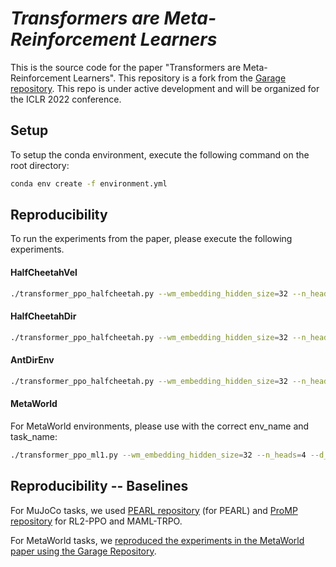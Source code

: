 # _Transformers are Meta-Reinforcement Learners_

This is the source code for the paper "Transformers are Meta-Reinforcement Learners". This repository is a fork from the [Garage repository](https://github.com/rlworkgroup/garage). This repo is under active development and will be organized for the ICLR 2022 conference.


## Setup
To setup the conda environment, execute the following command on the root directory:

```sh
conda env create -f environment.yml
```

## Reproducibility
To run the experiments from the paper, please execute the following experiments.

#### HalfCheetahVel
```sh
./transformer_ppo_halfcheetah.py --wm_embedding_hidden_size=32 --n_heads=16 --d_model=128 --layers=4 --wm_size=5 --em_size=5 --dim_ff=512 --meta_batch_size=20 --episode_per_task=2 --discount=0.9 --gae_lambda=0.8 --lr_clip_range=0.1 --policy_lr=3e-05 --vf_lr=0.00025 --minibatch_size=256 --max_opt_epochs=10 --policy_ent_coeff=0.0 --entropy_method=regularized --architecture=Encoder  --policy_head_input=latest_memory --attn_type=1 --pre_lnorm --init_params --use_softplus_entropy --gating=residual --learn_std  --init_std=0.2  --tfixup --remove_ln --n_epochs=2500 --policy_lr_schedule=decay --decay_epoch_init=100 --decay_epoch_end=750 --min_lr_factor=0.1 --env_name=HalfCheetahVelEnv
```

#### HalfCheetahDir

```sh
./transformer_ppo_halfcheetah.py --wm_embedding_hidden_size=32 --n_heads=16 --d_model=128 --layers=4 --wm_size=5 --em_size=5 --dim_ff=512 --meta_batch_size=20 --episode_per_task=2 --discount=0.9 --gae_lambda=0.8 --lr_clip_range=0.2 --policy_lr=3e-05 --vf_lr=3e-05 --minibatch_size=256 --max_opt_epochs=10 --policy_ent_coeff=0.0 --entropy_method=regularized --architecture=Encoder --policy_head_input=latest_memory --init_std=0.5 --remove_ln --tfixup --learn_std --pre_lnorm --init_params --use_softplus_entropy --policy_lr_schedule=decay --vf_lr_schedule=decay --share_network --decay_epoch_init=100 --decay_epoch_end=3700 --min_lr_factor=0.0001 --policy_head_type=Default --env_name=HalfCheetahDirEnv
```



#### AntDirEnv

```sh
./transformer_ppo_halfcheetah.py --wm_embedding_hidden_size=32 --n_heads=16 --d_model=128 --layers=4 --wm_size=5 --em_size=5 --dim_ff=512 --meta_batch_size=20 --episode_per_task=2 --discount=0.92 --gae_lambda=0.8 --lr_clip_range=0.2 --policy_lr=3e-05 --vf_lr=3e-05 --minibatch_size=256 --max_opt_epochs=10 --policy_ent_coeff=0.0 --entropy_method=regularized --architecture=Encoder --policy_head_input=latest_memory --init_std=0.5 --remove_ln --tfixup --learn_std --pre_lnorm --init_params --use_softplus_entropy --policy_lr_schedule=decay --vf_lr_schedule=decay --share_network --decay_epoch_init=500 --decay_epoch_end=3500 --min_lr_factor=0.0001 --policy_head_type=Default --output_weights_scale=0.01 --env_name=AntDirEnv
```

#### MetaWorld

For MetaWorld environments, please use with the correct env_name and task_name:

```sh
./transformer_ppo_ml1.py --wm_embedding_hidden_size=32 --n_heads=4 --d_model=32 --layers=4 --wm_size=5 --em_size=5 --dim_ff=128 --meta_batch_size=25 --episode_per_task=10 --discount=0.9 --gae_lambda=0.95 --lr_clip_range=0.2 --policy_lr=5e-05 --vf_lr=5e-05 --minibatch_size=32 --max_opt_epochs=10 --policy_ent_coeff=0.0 --entropy_method=regularized --architecture=Encoder --policy_head_input=latest_memory --init_std=1.0 --remove_ln --tfixup --learn_std --pre_lnorm --init_params --use_softplus_entropy --policy_lr_schedule=no_schedule --vf_lr_schedule=no_schedule --decay_epoch_init=500 --decay_epoch_end=3500 --min_lr_factor=0.0001 --policy_head_type=Default --output_weights_scale=0.01 --env_name=<env_name> --task_name=<task_name> --max_episode_length=500
```


## Reproducibility -- Baselines

For MuJoCo tasks, we used [PEARL repository](https://github.com/katerakelly/oyster) (for PEARL) and [ProMP repository](https://github.com/jonasrothfuss/ProMP) for RL2-PPO and MAML-TRPO.

For MetaWorld tasks, we [reproduced the experiments in the MetaWorld paper using the Garage Repository](https://github.com/rlworkgroup/garage/pull/2287).